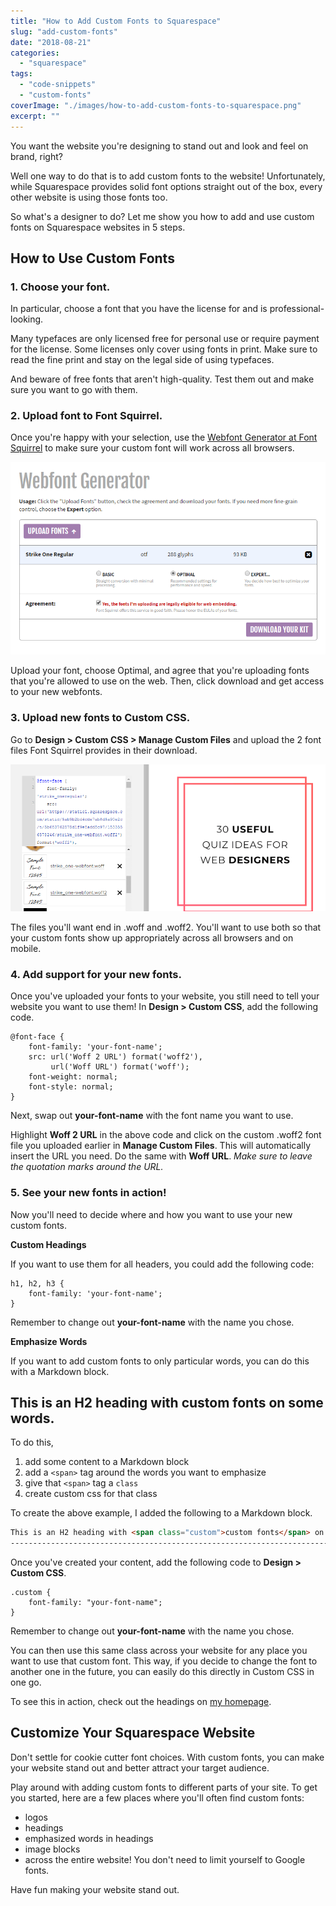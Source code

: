 ```yaml
---
title: "How to Add Custom Fonts to Squarespace"
slug: "add-custom-fonts"
date: "2018-08-21"
categories: 
  - "squarespace"
tags: 
  - "code-snippets"
  - "custom-fonts"
coverImage: "./images/how-to-add-custom-fonts-to-squarespace.png"
excerpt: ""
---
```


You want the website you're designing to stand out and look and feel on brand, right?

Well one way to do that is to add custom fonts to the website! Unfortunately, while Squarespace provides solid font options straight out of the box, every other website is using those fonts too.

So what's a designer to do? Let me show you how to add and use custom fonts on Squarespace websites in 5 steps.

## How to Use Custom Fonts

### 1. Choose your font.

In particular, choose a font that you have the license for and is professional-looking.

Many typefaces are only licensed free for personal use or require payment for the license. Some licenses only cover using fonts in print. Make sure to read the fine print and stay on the legal side of using typefaces.

And beware of free fonts that aren't high-quality. Test them out and make sure you want to go with them.

### 2. Upload font to Font Squirrel. 

Once you're happy with your selection, use the [Webfont Generator at Font Squirrel](https://www.fontsquirrel.com/tools/webfont-generator) to make sure your custom font will work across all browsers.

![ Font Squirrels' Webfont Generator gives you options for choosing basic, optimal, or expert settings for creating webfonts. ](./images/font-squirrel.png)

Upload your font, choose Optimal, and agree that you're uploading fonts that you're allowed to use on the web. Then, click download and get access to your new webfonts.

### 3. Upload new fonts to Custom CSS.

Go to **Design > Custom CSS > Manage Custom Files** and upload the 2 font files Font Squirrel provides in their download.

![ Manage Custom Files is attached to the Custom CSS box. ](./images/custom-css.png)

The files you'll want end in .woff and .woff2. You'll want to use both so that your custom fonts show up appropriately across all browsers and on mobile.

### 4. Add support for your new fonts.

Once you've uploaded your fonts to your website, you still need to tell your website you want to use them! In **Design > Custom CSS**, add the following code.

```less
@font-face {
    font-family: 'your-font-name';
    src: url('Woff 2 URL') format('woff2'),
         url('Woff URL') format('woff');
    font-weight: normal;
    font-style: normal;
}
```

Next, swap out **your-font-name** with the font name you want to use.

Highlight **Woff 2 URL** in the above code and click on the custom .woff2 font file you uploaded earlier in **Manage Custom Files**. This will automatically insert the URL you need. Do the same with **Woff URL**. _Make sure to leave the quotation marks around the URL._

### 5. See your new fonts in action!

Now you'll need to decide where and how you want to use your new custom fonts.

**Custom Headings**

If you want to use them for all headers, you could add the following code:

```less
h1, h2, h3 {
    font-family: 'your-font-name';
}
```

Remember to change out **your-font-name** with the name you chose.

**Emphasize Words**

If you want to add custom fonts to only particular words, you can do this with a Markdown block.

## This is an H2 heading with custom fonts on some words.

To do this,

1. add some content to a Markdown block
2. add a `<span>` tag around the words you want to emphasize
3. give that `<span>` tag a `class`
4. create custom css for that class

To create the above example, I added the following to a Markdown block.

```md
This is an H2 heading with <span class="custom">custom fonts</span> on some words.
----------------------------------------------------------------------------------
```

Once you've created your content, add the following code to **Design > Custom CSS**.

```less
.custom {
    font-family: "your-font-name";
}
```

Remember to change out **your-font-name** with the name you chose.

You can then use this same class across your website for any place you want to use that custom font. This way, if you decide to change the font to another one in the future, you can easily do this directly in Custom CSS in one go.

To see this in action, check out the headings on [my homepage](https://heathertovey.com).

## Customize Your Squarespace Website

Don't settle for cookie cutter font choices. With custom fonts, you can make your website stand out and better attract your target audience.

Play around with adding custom fonts to different parts of your site. To get you started, here are a few places where you'll often find custom fonts:

- logos
- headings
- emphasized words in headings
- image blocks
- across the entire website! You don't need to limit yourself to Google fonts.

Have fun making your website stand out.
